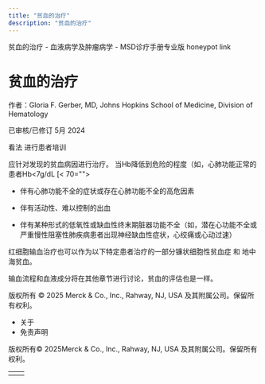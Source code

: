 ```yaml
---
title: "贫血的治疗"
description: "贫血的治疗"
---
```


﻿贫血的治疗 \- 血液病学及肿瘤病学 \- MSD诊疗手册专业版 honeypot link

# 贫血的治疗

作者：Gloria F. Gerber, MD, Johns Hopkins School of Medicine, Division of Hematology

已审核/已修订 5月 2024

看法 进行患者培训

应针对发现的贫血病因进行治疗。 当Hb降低到危险的程度（如，心肺功能正常的患者Hb<7g/dL \[< 70="">

- 伴有心肺功能不全的症状或存在心肺功能不全的高危因素

- 伴有活动性、难以控制的出血

- 伴有某种形式的低氧性或缺血性终末期脏器功能不全（如，潜在心功能不全或严重慢性阻塞性肺疾病患者出现神经缺血性症状，心绞痛或心动过速）


红细胞输血治疗也可以作为以下特定患者治疗的一部分镰状细胞性贫血症 和 地中海贫血。

输血流程和血液成分将在其他章节进行讨论，贫血的评估也是一样。



版权所有 © 2025
Merck & Co., Inc., Rahway, NJ, USA 及其附属公司。保留所有权利。

- 关于
- 免责声明

版权所有© 2025Merck & Co., Inc., Rahway, NJ, USA 及其附属公司。保留所有权利。

|     |     |
| --- | --- |
|  |  |